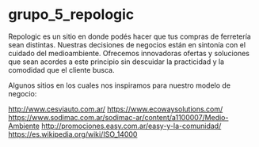 # grupo_5_repologic

Repologic es un sitio en donde podés hacer que tus compras de ferretería sean distintas. 
Nuestras decisiones de negocios están en sintonía con el cuidado del medioambiente. Ofrecemos innovadoras ofertas y soluciones que sean acordes a este principio sin descuidar la practicidad y la comodidad que el cliente busca.

Algunos sitios en los cuales nos inspiramos para nuestro modelo de negocio:

http://www.cesviauto.com.ar/
https://www.ecowaysolutions.com/
https://www.sodimac.com.ar/sodimac-ar/content/a1100007/Medio-Ambiente
http://promociones.easy.com.ar/easy-y-la-comunidad/
https://es.wikipedia.org/wiki/ISO_14000


